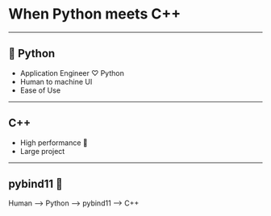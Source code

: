 # When Python meets C++

---

## 🐍 Python

- Application Engineer ♡ Python
- Human to machine UI
- Ease of Use

---

## C++

- High performance 🚀
- Large project

---

## pybind11 🔗

Human --> Python --> pybind11 --> C++
